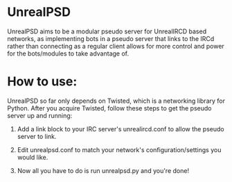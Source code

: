 UnrealPSD
=========

UnrealPSD aims to be a modular pseudo server for UnrealIRCD based networks, as implementing bots 
in a pseudo server that links to the IRCd rather than connecting as a regular client allows for more
control and power for the bots/modules to take advantage of.

How to use:
==========
UnrealPSD so far only depends on Twisted, which is a networking library for Python.
After you acquire Twisted, follow these steps to get the pseudo server up and running:

1) Add a link block to your IRC server's unrealircd.conf to allow the pseudo server to link.

2) Edit unrealpsd.conf to match your network's configuration/settings you would like.

3) Now all you have to do is run unrealpsd.py and you're done!
